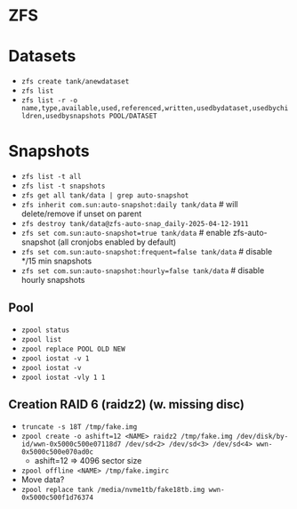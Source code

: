# ZFS

# Datasets
* `zfs create tank/anewdataset`
* `zfs list`
* `zfs list -r -o name,type,available,used,referenced,written,usedbydataset,usedbychildren,usedbysnapshots POOL/DATASET`

# Snapshots
* `zfs list -t all`
* `zfs list -t snapshots`
* `zfs get all tank/data | grep auto-snapshot`
* `zfs inherit com.sun:auto-snapshot:daily tank/data` # will delete/remove if unset on parent
* `zfs destroy tank/data@zfs-auto-snap_daily-2025-04-12-1911`
* `zfs set com.sun:auto-snapshot=true tank/data` # enable zfs-auto-snapshot (all cronjobs enabled by default)
* `zfs set com.sun:auto-snapshot:frequent=false tank/data` # disable */15 min snapshots
* `zfs set com.sun:auto-snapshot:hourly=false tank/data` # disable hourly snapshots

## Pool
* `zpool status`
* `zpool list`
* `zpool replace POOL OLD NEW`
* `zpool iostat -v 1`
* `zpool iostat -v`
* `zpool iostat -vly 1 1`

## Creation RAID 6 (raidz2) (w. missing disc)
* `truncate -s 18T /tmp/fake.img`
* `zpool create -o ashift=12 <NAME> raidz2 /tmp/fake.img /dev/disk/by-id/wwn-0x5000c500e07118d7 /dev/sd<2> /dev/sd<3> /dev/sd<4> wwn-0x5000c500e070ad0c`
  * ashift=12 => 4096 sector size 
* `zpool offline <NAME> /tmp/fake.imgirc`
* Move data?
* `zpool replace tank /media/nvme1tb/fake18tb.img wwn-0x5000c500f1d76374`
